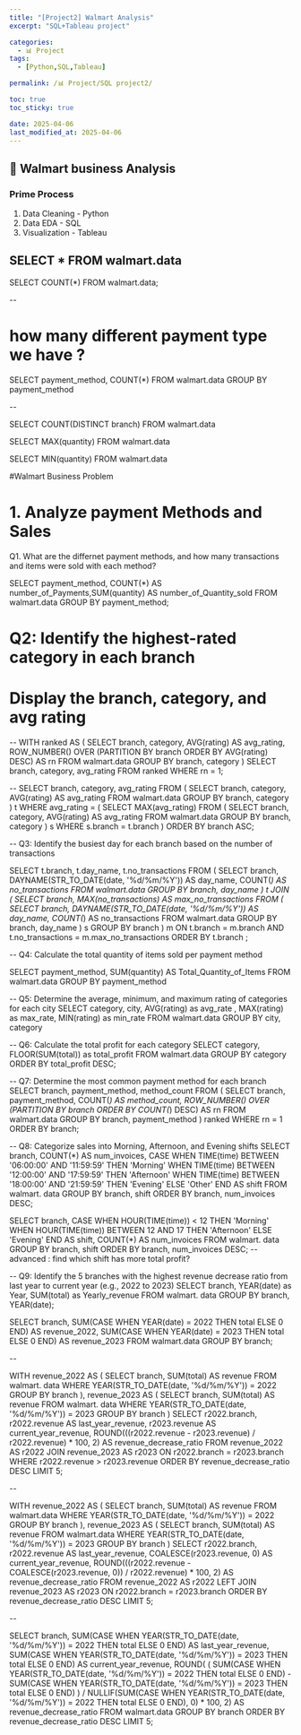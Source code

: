 ```yaml
---
title: "[Project2] Walmart Analysis"
excerpt: "SQL+Tableau project"

categories:
  - 📊 Project
tags:
  - [Python,SQL,Tableau]

permalink: /📊 Project/SQL project2/

toc: true
toc_sticky: true

date: 2025-04-06
last_modified_at: 2025-04-06
---
```


## 🦥 Walmart business Analysis 

### Prime Process
1. Data Cleaning - Python
2. Data EDA - SQL 
3. Visualization - Tableau



SELECT * 
FROM walmart.data
--

SELECT COUNT(*)
FROM walmart.data;

--
# how many different payment type we have ? 

SELECT payment_method, COUNT(*)
FROM walmart.data
GROUP BY payment_method

-- 


SELECT COUNT(DISTINCT branch) 
FROM walmart.data

SELECT MAX(quantity) 
FROM walmart.data

SELECT MIN(quantity) 
FROM walmart.data

#Walmart Business Problem
# 1. Analyze payment Methods and Sales 
 Q1. What are the differnet payment methods, and how many transactions 
 and items were sold with each method? 

SELECT payment_method, COUNT(*) AS number_of_Payments,SUM(quantity) AS number_of_Quantity_sold
FROM walmart.data
GROUP BY payment_method;

# Q2: Identify the highest-rated category in each branch
# Display the branch, category, and avg rating

--
WITH ranked AS (
    SELECT 
        branch,
        category,
        AVG(rating) AS avg_rating,
        ROW_NUMBER() OVER (PARTITION BY branch ORDER BY AVG(rating) DESC) AS rn
    FROM walmart.data
    GROUP BY branch, category
)
SELECT branch, category, avg_rating
FROM ranked
WHERE rn = 1;

--
SELECT branch, category, avg_rating
FROM (
    SELECT branch, category, AVG(rating) AS avg_rating
    FROM walmart.data
    GROUP BY branch, category
) t
WHERE avg_rating = (
    SELECT MAX(avg_rating)
    FROM (
         SELECT branch, category, AVG(rating) AS avg_rating
         FROM walmart.data
         GROUP BY branch, category
    ) s
    WHERE s.branch = t.branch
)
ORDER BY branch ASC;

-- Q3: Identify the busiest day for each branch based on the number of transactions

SELECT t.branch, t.day_name, t.no_transactions
FROM (
    SELECT branch, DAYNAME(STR_TO_DATE(date, '%d/%m/%Y')) AS day_name, COUNT(*) AS no_transactions
    FROM walmart.data
    GROUP BY branch, day_name
) t
JOIN (
    SELECT branch, MAX(no_transactions) AS max_no_transactions
    FROM (
        SELECT branch, DAYNAME(STR_TO_DATE(date, '%d/%m/%Y')) AS day_name, COUNT(*) AS no_transactions
        FROM walmart.data
        GROUP BY branch, day_name
    ) s
    GROUP BY branch
) m ON t.branch = m.branch AND t.no_transactions = m.max_no_transactions
ORDER BY t.branch ;

-- Q4: Calculate the total quantity of items sold per payment method

SELECT payment_method, SUM(quantity) AS Total_Quantity_of_Items
FROM walmart.data
GROUP BY payment_method

-- Q5: Determine the average, minimum, and maximum rating of categories for each city
SELECT category, city, AVG(rating) as avg_rate , MAX(rating) as max_rate, MIN(rating) as min_rate
FROM walmart.data
GROUP BY city, category 


-- Q6: Calculate the total profit for each category
SELECT category, FLOOR(SUM(total)) as total_profit
FROM walmart.data 
GROUP BY category
ORDER BY total_profit DESC;

-- Q7: Determine the most common payment method for each branch
SELECT branch, payment_method, method_count
FROM (
    SELECT branch, payment_method, 
           COUNT(*) AS method_count,
           ROW_NUMBER() OVER (PARTITION BY branch ORDER BY COUNT(*) DESC) AS rn
    FROM walmart.data
    GROUP BY branch, payment_method
) ranked
WHERE rn = 1
ORDER BY branch;

-- Q8: Categorize sales into Morning, Afternoon, and Evening shifts
SELECT branch, COUNT(*) AS num_invoices,
       CASE 
           WHEN TIME(time) BETWEEN '06:00:00' AND '11:59:59' THEN 'Morning'
           WHEN TIME(time) BETWEEN '12:00:00' AND '17:59:59' THEN 'Afternoon'
           WHEN TIME(time) BETWEEN '18:00:00' AND '21:59:59' THEN 'Evening'
           ELSE 'Other'
       END AS shift
FROM walmart. data
GROUP BY branch, shift
ORDER BY branch, num_invoices DESC;

SELECT
    branch,
    CASE 
        WHEN HOUR(TIME(time)) < 12 THEN 'Morning'
        WHEN HOUR(TIME(time)) BETWEEN 12 AND 17 THEN 'Afternoon'
        ELSE 'Evening'
    END AS shift,
    COUNT(*) AS num_invoices
FROM walmart. data
GROUP BY branch, shift
ORDER BY branch, num_invoices DESC;
-- advanced : find which shift has more total profit? 
 
-- Q9: Identify the 5 branches with the highest revenue decrease ratio from last year to current year (e.g., 2022 to 2023)
SELECT branch, YEAR(date) as Year, SUM(total) as Yearly_revenue 
FROM walmart. data
GROUP BY branch, YEAR(date);

SELECT 
    branch,
    SUM(CASE WHEN YEAR(date) = 2022 THEN total ELSE 0 END) AS revenue_2022,
    SUM(CASE WHEN YEAR(date) = 2023 THEN total ELSE 0 END) AS revenue_2023
FROM walmart.data
GROUP BY branch;

--

WITH revenue_2022 AS (
    SELECT 
        branch,
        SUM(total) AS revenue
    FROM walmart. data
    WHERE YEAR(STR_TO_DATE(date, '%d/%m/%Y')) = 2022
    GROUP BY branch
),
revenue_2023 AS (
    SELECT 
        branch,
        SUM(total) AS revenue
    FROM walmart. data
    WHERE YEAR(STR_TO_DATE(date, '%d/%m/%Y')) = 2023
    GROUP BY branch
)
SELECT 
    r2022.branch,
    r2022.revenue AS last_year_revenue,
    r2023.revenue AS current_year_revenue,
    ROUND(((r2022.revenue - r2023.revenue) / r2022.revenue) * 100, 2) AS revenue_decrease_ratio
FROM revenue_2022 AS r2022
JOIN revenue_2023 AS r2023 ON r2022.branch = r2023.branch
WHERE r2022.revenue > r2023.revenue
ORDER BY revenue_decrease_ratio DESC
LIMIT 5;

--

WITH revenue_2022 AS (
    SELECT 
        branch,
        SUM(total) AS revenue
    FROM walmart.data
    WHERE YEAR(STR_TO_DATE(date, '%d/%m/%Y')) = 2022
    GROUP BY branch
),
revenue_2023 AS (
    SELECT 
        branch,
        SUM(total) AS revenue
    FROM walmart.data
    WHERE YEAR(STR_TO_DATE(date, '%d/%m/%Y')) = 2023
    GROUP BY branch
)
SELECT 
    r2022.branch,
    r2022.revenue AS last_year_revenue,
    COALESCE(r2023.revenue, 0) AS current_year_revenue,
    ROUND(((r2022.revenue - COALESCE(r2023.revenue, 0)) / r2022.revenue) * 100, 2) AS revenue_decrease_ratio
FROM revenue_2022 AS r2022
LEFT JOIN revenue_2023 AS r2023 ON r2022.branch = r2023.branch
ORDER BY revenue_decrease_ratio DESC
LIMIT 5;

--

SELECT 
    branch,
    SUM(CASE WHEN YEAR(STR_TO_DATE(date, '%d/%m/%Y')) = 2022 THEN total ELSE 0 END) AS last_year_revenue,
    SUM(CASE WHEN YEAR(STR_TO_DATE(date, '%d/%m/%Y')) = 2023 THEN total ELSE 0 END) AS current_year_revenue,
    ROUND(
        (
            SUM(CASE WHEN YEAR(STR_TO_DATE(date, '%d/%m/%Y')) = 2022 THEN total ELSE 0 END)
            - 
            SUM(CASE WHEN YEAR(STR_TO_DATE(date, '%d/%m/%Y')) = 2023 THEN total ELSE 0 END)
        ) 
        / 
        NULLIF(SUM(CASE WHEN YEAR(STR_TO_DATE(date, '%d/%m/%Y')) = 2022 THEN total ELSE 0 END), 0)
        * 100, 
    2) AS revenue_decrease_ratio
FROM walmart.data
GROUP BY branch
ORDER BY revenue_decrease_ratio DESC
LIMIT 5;
